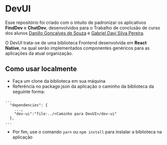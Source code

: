 # DevUI

Esse repositório foi criado com o intuito de padronizar os aplicativos **FindDev** e **ChatDev**, desenvolvidos para o Trabalho de conclusão de curso dos alunos [Danillo Gonçalves de Souza](https://github.com/DanilloGS) e [Gabriel Davi Silva Pereira](https://github.com/GabrielDVpereira).

O DevUI trata-se de uma biblioteca Frontend desenvolvida em **React Native**, na qual serão implementados componentes genéricos para as aplicações da atual organização.

## Como usar localmente

* Faça um clone da biblioteca em sua máquina
* Referência no package.json da aplicação o caminho da biblioteca da seguinte forma:

```
...
  "dependencies": {
    ...,
    "dev-ui":"file:../<Caminho para DevUI>/dev-ui"
  },
...
```

* Por fim, use o comando `yarn` ou `npm install` para instalar a biblioteca na aplicação

